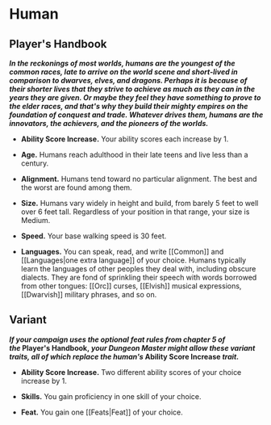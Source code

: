 # Human

## Player's Handbook

_**In the reckonings of most worlds, humans are the youngest of the common races, late to arrive on the world scene and short-lived in comparison to dwarves, elves, and dragons. Perhaps it is because of their shorter lives that they strive to achieve as much as they can in the years they are given. Or maybe they feel they have something to prove to the elder races, and that's why they build their mighty empires on the foundation of conquest and trade. Whatever drives them, humans are the innovators, the achievers, and the pioneers of the worlds.**_

- **Ability Score Increase.** Your ability scores each increase by 1.

- **Age.** Humans reach adulthood in their late teens and live less than a century.

- **Alignment.** Humans tend toward no particular alignment. The best and the worst are found among them.

- **Size.** Humans vary widely in height and build, from barely 5 feet to well over 6 feet tall. Regardless of your position in that range, your size is Medium.

- **Speed.** Your base walking speed is 30 feet.

- **Languages.** You can speak, read, and write [[Common]] and [[Languages|one extra language]] of your choice. Humans typically learn the languages of other peoples they deal with, including obscure dialects. They are fond of sprinkling their speech with words borrowed from other tongues: [[Orc]] curses, [[Elvish]] musical expressions, [[Dwarvish]] military phrases, and so on.

## Variant

**_If your campaign uses the optional feat rules from chapter 5 of the_ Player's Handbook, _your Dungeon Master might allow these variant traits, all of which replace the human's_ Ability Score Increase _trait._**

- **Ability Score Increase.** Two different ability scores of your choice increase by 1.

- **Skills.** You gain proficiency in one skill of your choice.

- **Feat.** You gain one [[Feats|Feat]] of your choice. 